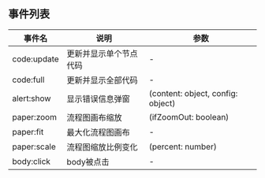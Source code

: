 ## 事件列表

事件名 | 说明 | 参数
--- | --- | ---
code:update | 更新并显示单个节点代码 | -
code:full | 更新并显示全部代码 | -
alert:show | 显示错误信息弹窗 | (content: object, config: object)
paper:zoom | 流程图画布缩放 | (ifZoomOut: boolean)
paper:fit | 最大化流程图画布 | -
paper:scale | 流程图缩放比例变化 | (percent: number)
body:click | body被点击 | -
